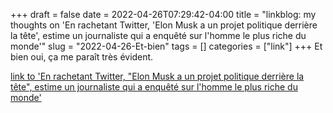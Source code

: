 +++draft = falsedate = 2022-04-26T07:29:42-04:00title = "linkblog: my thoughts on 'En rachetant Twitter, 'Elon Musk a un projet politique derrière la tête', estime un journaliste qui a enquêté sur l'homme le plus riche du monde'"slug = "2022-04-26-Et-bien"tags = []categories = ["link"]+++Et bien oui, ça me paraît très évident. [link to 'En rachetant Twitter, "Elon Musk a un projet politique derrière la tête", estime un journaliste qui a enquêté sur l'homme le plus riche du monde'](https://www.francetvinfo.fr/internet/reseaux-sociaux/twitter/en-rachetant-twitter-elon-musk-a-un-projet-politique-derriere-la-tete-estime-un-journaliste-specialiste_5103517.html)